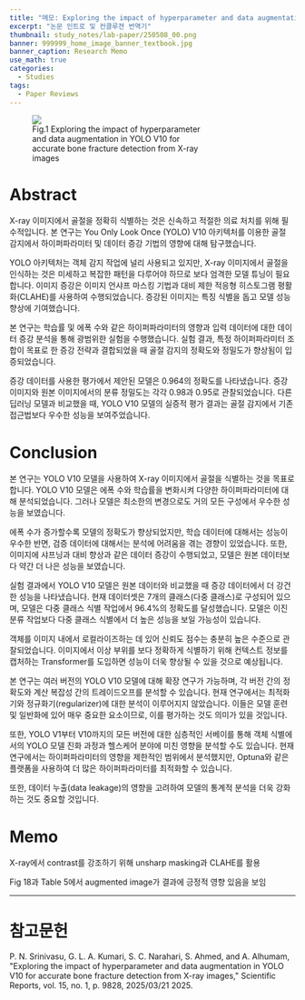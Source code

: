 ```yaml
---
title: "메모: Exploring the impact of hyperparameter and data augmentation in YOLO V10 for accurate bone fracture detection from X-ray images"
excerpt: "논문 인트로 및 컨클루젼 번역기"
thumbnail: study_notes/lab-paper/250508_00.png
banner: 999999_home_image_banner_textbook.jpg
banner_caption: Research Memo
use_math: true
categories:
  - Studies
tags:
  - Paper Reviews
---
```


<figure class="align-center" style="width: 60%">
  <a href="{{ site.url }}{{ site.baseurl }}/assets/images/study_notes/lab-paper/250508_00.png">
  <img src="{{ site.url }}{{ site.baseurl }}/assets/images/study_notes/lab-paper/250508_00.png">
  </a>
  <figcaption>
  Fig.1 Exploring the impact of hyperparameter and data augmentation in YOLO V10 for accurate bone fracture detection from X-ray images
  </figcaption>
</figure>

# Abstract

X-ray 이미지에서 골절을 정확히 식별하는 것은 신속하고 적절한 의료 처치를 위해 필수적입니다. 본 연구는 You Only Look Once (YOLO) V10 아키텍처를 이용한 골절 감지에서 하이퍼파라미터 및 데이터 증강 기법의 영향에 대해 탐구했습니다.

YOLO 아키텍처는 객체 감지 작업에 널리 사용되고 있지만, X-ray 이미지에서 골절을 인식하는 것은 미세하고 복잡한 패턴을 다루어야 하므로 보다 엄격한 모델 튜닝이 필요합니다. 이미지 증강은 이미지 언샤프 마스킹 기법과 대비 제한 적응형 히스토그램 평활화(CLAHE)를 사용하여 수행되었습니다. 증강된 이미지는 특징 식별을 돕고 모델 성능 향상에 기여했습니다.

본 연구는 학습률 및 에폭 수와 같은 하이퍼파라미터의 영향과 입력 데이터에 대한 데이터 증강 분석을 통해 광범위한 실험을 수행했습니다. 실험 결과, 특정 하이퍼파라미터 조합이 목표로 한 증강 전략과 결합되었을 때 골절 감지의 정확도와 정밀도가 향상됨이 입증되었습니다.

증강 데이터를 사용한 평가에서 제안된 모델은 0.964의 정확도를 나타냈습니다. 증강 이미지와 원본 이미지에서의 분류 정밀도는 각각 0.98과 0.95로 관찰되었습니다. 다른 딥러닝 모델과 비교했을 때, YOLO V10 모델의 실증적 평가 결과는 골절 감지에서 기존 접근법보다 우수한 성능을 보여주었습니다.

# Conclusion

본 연구는 YOLO V10 모델을 사용하여 X-ray 이미지에서 골절을 식별하는 것을 목표로 합니다. YOLO V10 모델은 에폭 수와 학습률을 변화시켜 다양한 하이퍼파라미터에 대해 분석되었습니다. 그러나 모델은 최소한의 변경으로도 거의 모든 구성에서 우수한 성능을 보였습니다.

에폭 수가 증가할수록 모델의 정확도가 향상되었지만, 학습 데이터에 대해서는 성능이 우수한 반면, 검증 데이터에 대해서는 분석에 어려움을 겪는 경향이 있었습니다. 또한, 이미지에 샤프닝과 대비 향상과 같은 데이터 증강이 수행되었고, 모델은 원본 데이터보다 약간 더 나은 성능을 보였습니다.

실험 결과에서 YOLO V10 모델은 원본 데이터와 비교했을 때 증강 데이터에서 더 강건한 성능을 나타냈습니다. 현재 데이터셋은 7개의 클래스(다중 클래스)로 구성되어 있으며, 모델은 다중 클래스 식별 작업에서 96.4%의 정확도를 달성했습니다. 모델은 이진 분류 작업보다 다중 클래스 식별에서 더 높은 성능을 보일 가능성이 있습니다.

객체를 이미지 내에서 로컬라이즈하는 데 있어 신뢰도 점수는 충분히 높은 수준으로 관찰되었습니다. 이미지에서 이상 부위를 보다 정확하게 식별하기 위해 컨텍스트 정보를 캡처하는 Transformer를 도입하면 성능이 더욱 향상될 수 있을 것으로 예상됩니다.

본 연구는 여러 버전의 YOLO V10 모델에 대해 확장 연구가 가능하며, 각 버전 간의 정확도와 계산 복잡성 간의 트레이드오프를 분석할 수 있습니다. 현재 연구에서는 최적화기와 정규화기(regularizer)에 대한 분석이 이루어지지 않았습니다. 이들은 모델 훈련 및 일반화에 있어 매우 중요한 요소이므로, 이를 평가하는 것도 의미가 있을 것입니다.

또한, YOLO V1부터 V10까지의 모든 버전에 대한 심층적인 서베이를 통해 객체 식별에서의 YOLO 모델 진화 과정과 헬스케어 분야에 미친 영향을 분석할 수도 있습니다. 현재 연구에서는 하이퍼파라미터의 영향을 제한적인 범위에서 분석했지만, Optuna와 같은 플랫폼을 사용하여 더 많은 하이퍼파라미터를 최적화할 수 있습니다.

또한, 데이터 누출(data leakage)의 영향을 고려하여 모델의 통계적 분석을 더욱 강화하는 것도 중요할 것입니다.

# Memo

X-ray에서 contrast를 강조하기 위해 unsharp masking과 CLAHE를 활용

Fig 18과 Table 5에서 augmented image가 결과에 긍정적 영향 있음을 보임


---

# 참고문헌

P. N. Srinivasu, G. L. A. Kumari, S. C. Narahari, S. Ahmed, and A. Alhumam, "Exploring the impact of hyperparameter and data augmentation in YOLO V10 for accurate bone fracture detection from X-ray images," Scientific Reports, vol. 15, no. 1, p. 9828, 2025/03/21 2025.
